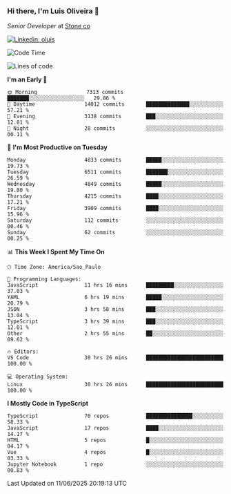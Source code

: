 ### Hi there, I'm Luis Oliveira 👋
*Senior Developer* at [Stone co](https://www.stone.com.br)  

[![Linkedin: oluis](https://img.shields.io/badge/-ooluis-blue?style=flat-square&logo=Linkedin&logoColor=white&link=https://www.linkedin.com/in/ooluis)](https://www.linkedin.com/in/ooluis/)

<!--START_SECTION:waka-->
![Code Time](http://img.shields.io/badge/Code%20Time-4%2C856%20hrs%2027%20mins-blue)

![Lines of code](https://img.shields.io/badge/From%20Hello%20World%20I%27ve%20Written-10.7%20million%20lines%20of%20code-blue)

**I'm an Early 🐤** 

```text
🌞 Morning                7313 commits        ███████░░░░░░░░░░░░░░░░░░   29.86 % 
🌆 Daytime                14012 commits       ██████████████░░░░░░░░░░░   57.21 % 
🌃 Evening                3138 commits        ███░░░░░░░░░░░░░░░░░░░░░░   12.81 % 
🌙 Night                  28 commits          ░░░░░░░░░░░░░░░░░░░░░░░░░   00.11 % 
```
📅 **I'm Most Productive on Tuesday** 

```text
Monday                   4833 commits        █████░░░░░░░░░░░░░░░░░░░░   19.73 % 
Tuesday                  6511 commits        ███████░░░░░░░░░░░░░░░░░░   26.59 % 
Wednesday                4849 commits        █████░░░░░░░░░░░░░░░░░░░░   19.80 % 
Thursday                 4215 commits        ████░░░░░░░░░░░░░░░░░░░░░   17.21 % 
Friday                   3909 commits        ████░░░░░░░░░░░░░░░░░░░░░   15.96 % 
Saturday                 112 commits         ░░░░░░░░░░░░░░░░░░░░░░░░░   00.46 % 
Sunday                   62 commits          ░░░░░░░░░░░░░░░░░░░░░░░░░   00.25 % 
```


📊 **This Week I Spent My Time On** 

```text
🕑︎ Time Zone: America/Sao_Paulo

💬 Programming Languages: 
JavaScript               11 hrs 16 mins      █████████░░░░░░░░░░░░░░░░   37.03 % 
YAML                     6 hrs 19 mins       █████░░░░░░░░░░░░░░░░░░░░   20.79 % 
JSON                     3 hrs 58 mins       ███░░░░░░░░░░░░░░░░░░░░░░   13.04 % 
TypeScript               3 hrs 39 mins       ███░░░░░░░░░░░░░░░░░░░░░░   12.01 % 
Other                    2 hrs 55 mins       ██░░░░░░░░░░░░░░░░░░░░░░░   09.62 % 

🔥 Editors: 
VS Code                  30 hrs 26 mins      █████████████████████████   100.00 % 

💻 Operating System: 
Linux                    30 hrs 26 mins      █████████████████████████   100.00 % 
```

**I Mostly Code in TypeScript** 

```text
TypeScript               70 repos            ███████████████░░░░░░░░░░   58.33 % 
JavaScript               17 repos            ████░░░░░░░░░░░░░░░░░░░░░   14.17 % 
HTML                     5 repos             █░░░░░░░░░░░░░░░░░░░░░░░░   04.17 % 
Vue                      4 repos             █░░░░░░░░░░░░░░░░░░░░░░░░   03.33 % 
Jupyter Notebook         1 repo              ░░░░░░░░░░░░░░░░░░░░░░░░░   00.83 % 
```




 Last Updated on 11/06/2025 20:19:13 UTC
<!--END_SECTION:waka-->
